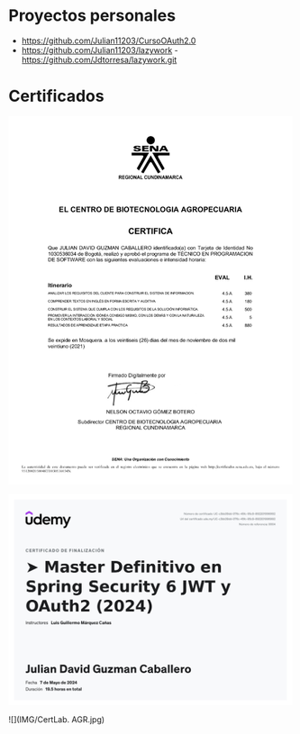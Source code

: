# Proyectos personales
- https://github.com/Julian11203/CursoOAuth2.0
- https://github.com/Julian11203/lazywork    -    https://github.com/Jdtorresa/lazywork.git

# Certificados
![](IMG/Sena-Certificado-ProgramacionSoftware.jpg)

![](IMG/Udemy-Certificado-Spring.jpg)

![](IMG/CertLab. AGR.jpg)
